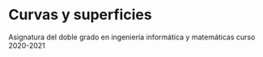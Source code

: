 # Curvas y superficies  

Asignatura del doble grado en ingeniería informática y matemáticas curso 2020-2021  

